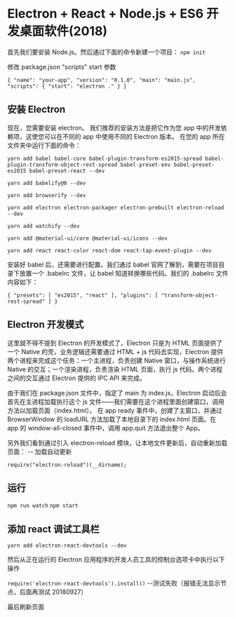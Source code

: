 # Electron + React + Node.js + ES6 开发桌面软件(2018)

首先我们要安装 Node.js。然后通过下面的命令新建一个项目：
`npm init`

修改 package.json "scripts" start 参数

`{ "name": "your-app", "version": "0.1.0", "main": "main.js", "scripts": { "start": "electron ." } }`

## 安装 Electron

现在，您需要安装 electron。 我们推荐的安装方法是把它作为您 app 中的开发依赖项，这使您可以在不同的 app 中使用不同的 Electron 版本。 在您的 app 所在文件夹中运行下面的命令：

`yarn add babel babel-core babel-plugin-transform-es2015-spread babel-plugin-transform-object-rest-spread babel-preset-env babel-preset-es2015 babel-preset-react --dev`

`yarn add babelify@8 --dev`

`yarn add browserify --dev`

`yarn add electron electron-packager electron-prebuilt electron-reload --dev`

`yarn add watchify --dev`

`yarn add @material-ui/core @material-ui/icons --dev`

`yarn add react react-color react-dom react-tap-event-plugin --dev`

安装好 babel 后，还需要进行配置。我们通过 babel 官网了解到，需要在项目目录下放置一个 .babelrc 文件，让 babel 知道转换哪些代码。我们的 .babelrc 文件内容如下：

`{ "presets": [ "es2015", "react" ], "plugins": [ "transform-object-rest-spread" ] }`

## Electron 开发模式

这里就不得不提到 Electron 的开发模式了，Electron 只是为 HTML 页面提供了一个 Native 的壳，业务逻辑还需要通过 HTML + js 代码去实现，Electron 提供两个进程来完成这个任务：一个主进程，负责创建 Native 窗口，与操作系统进行 Native 的交互；一个渲染进程，负责渲染 HTML 页面，执行 js 代码。两个进程之间的交互通过 Electron 提供的 IPC API 来完成。

由于我们在 package.json 文件中，指定了 main 为 index.js，Electron 启动后会首先在主进程加载执行这个 js 文件——我们需要在这个进程里面创建窗口，调用方法以加载页面（index.html）。
在 app ready 事件中，创建了主窗口，并通过 BrowserWindow 的 loadURL 方法加载了本地目录下的 index.html 页面。在 app 的 window-all-closed 事件中，调用 app.quit 方法退出整个 App。

另外我们看到通过引入 electron-reload 模块，让本地文件更新后，自动重新加载页面：
-- 加载自动更新

`require("electron-reload")(__dirname);`

## 运行

`npm run watch`
`npm start`

## 添加 react 调试工具栏

`yarn add electron-react-devtools --dev`

然后从正在运行的 Electron 应用程序的开发人员工具的控制台选项卡中执行以下操作

`require('electron-react-devtools').install()` --测试失败（报错无法显示节点，后面再测试 20180927）

最后刷新页面
